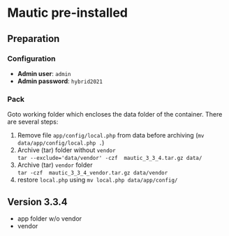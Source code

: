 # Mautic pre-installed

## Preparation

### Configuration

* **Admin user**: `admin`
* **Admin password**: `hybrid2021`

### Pack

Goto working folder which encloses the data folder of the container. There are several steps:

1. Remove file `app/config/local.php` from data before archiving (`mv data/app/config/local.php .`) 
1. Archive (tar) folder without `vendor`  
   `tar --exclude='data/vendor' -czf  mautic_3_3_4.tar.gz data/`
1. Archive (tar) `vendor` folder  
   `tar -czf  mautic_3_3_4_vendor.tar.gz data/vendor`
1. restore `local.php` using `mv local.php data/app/config/`

## Version 3.3.4
* app folder w/o vendor
* vendor
